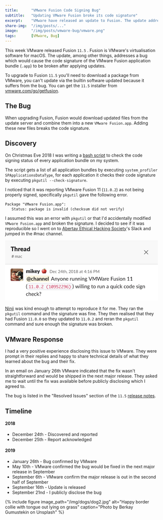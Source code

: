```yaml
---
title:		"VMware Fusion Code Signing Bug"
subtitle:	"Updating VMware Fusion broke its code signature"
excerpt:	"VMware have released an update to Fusion. The update addresses a bug which would cause the code signature of the VMware Fusion application bundle to be broken after applying updates."
share-img:	"/img/posts/..."
image:		"/img/posts/vmware-bug/vmware.png"
tags:		[VMware, Bug]
---
```


This week VMware released Fusion `11.5` . Fusion is VMware's virtualisation software for macOS. The update, among other things, addresses a bug which would cause the code signature of the VMware Fusion application bundle (`.app`) to be broken after applying updates.

To upgrade to Fusion `11.5` you'll need to download a package from VMware, you can't update via the builtin software updated because it suffers from the bug. You can get the `11.5` installer from [vmware.com/go/getfusion](https://www.vmware.com/go/getfusion). 

## The Bug

When upgrading Fusion, Fusion would download updated files from the update server and combine them into a new `VMware Fusion.app`. Adding these new files breaks the code signature. 

## Discovery

On Christmas Eve 2018 I was writing a [bash script](https://github.com/0xmachos/macos-scripts/blob/master/signature_check) to check the code signing status of every application bundle on my system. 

The script gets a list of all application bundles by
executing `system_profiler SPApplicationsDataType`, for each application it checks their code signature by executing `pkgutil --check-signature`.

I noticed that it was reporting VMware Fusion 11 (`11.0.2`) as not being properly signed, specifically `pkgutil` gave the following error.

```
Package "VMware Fusion.app":
   Status: package is invalid (checksum did not verify)
```

I assumed this was an error with `pkgutil` or that I'd accidentally modified `VMware Fusion.app` and broken the signature. I decided to see if it was reproducible so I went on to [Abertay Ethical Hacking Society](https://twitter.com/abertayhackers)'s Slack and jumped in the #mac channel.

![no-alignment](/img/posts/vmware-bug/slack-question.png)  

[Ninji](https://twitter.com/_Ninji) was kind enough to attempt to reproduce it for me. They ran the `pkgutil` command and the signature was fine. They then realised that they had Fusion `11.0.0` so they updated to `11.0.2` and reran the `pkgutil` command and sure enough the signature was broken.

## VMware Response

I had a very positive experience disclosing this issue to VMware. They were prompt in their replies and happy to share technical details of what they learned about the bug and their fix. 

In an email on January 26th VMware indicated that the fix wasn't straightforward and would be shipped in the next major release. They asked me to wait until the fix was available before publicly disclosing which I agreed to.

The bug is listed in the "Resolved Issues" section of the `11.5` [release notes](https://docs.vmware.com/en/VMware-Fusion/11.5.0/rn/VMware-Fusion-1150-Release-Notes.html#resolvedissues). 

## Timeline

#### 2018
- December 24th - Discovered and reported
- December 25th - Report acknowledged

#### 2019
- January 26th 	- Bug confirmed by VMware
- May 10th - VMware confirmed the bug would be fixed in the next major release in September
- September 6th - VMware confirm the major release is out in the second half of September
- September 16th - Update is released
- September 21nd - I publicly disclose the bug

{% include figure image_path="/img/dogs/dog2.jpg" alt="Happy border collie with tongue out lying on grass" caption="Photo by Berkay Gumustekin on Unsplash" %}
